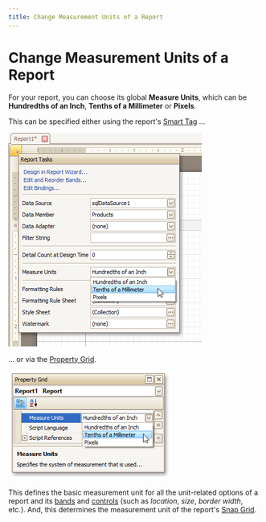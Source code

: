 ```yaml
---
title: Change Measurement Units of a Report
---
```

# Change Measurement Units of a Report
For your report, you can choose its global **Measure Units**, which can be **Hundredths of an Inch**, **Tenths of a Millimeter** or **Pixels**.

This can be specified either using the report's [Smart Tag](../../../../../../interface-elements-for-desktop/articles/report-designer/report-designer-for-winforms/report-designer-reference/report-designer-ui/smart-tag.md) ...

![RD_HowTo_Measurement_1](../../../../../images/Img9194.png)

... or via the [Property Grid](../../../../../../interface-elements-for-desktop/articles/report-designer/report-designer-for-winforms/report-designer-reference/report-designer-ui/property-grid.md).

![RD_HowTo_Measurement](../../../../../images/Img8525.png)

This defines the basic measurement unit for all the unit-related options of a report and its [bands](../../../../../../interface-elements-for-desktop/articles/report-designer/report-designer-for-winforms/report-designer-reference/report-bands.md) and [controls](../../../../../../interface-elements-for-desktop/articles/report-designer/report-designer-for-winforms/report-designer-reference/report-controls.md) (such as _location_, _size_, _border width_, etc.). And, this determines the measurement unit of the report's [Snap Grid](../../../../../../interface-elements-for-desktop/articles/report-designer/report-designer-for-winforms/create-reports/basic-operations/controls-positioning.md).